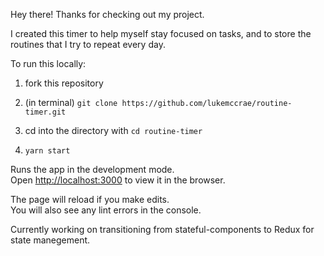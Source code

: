Hey there! Thanks for checking out my project. 

I created this timer to help myself stay focused on tasks, and to store the routines that I try to repeat every day.

To run this locally:

1. fork this repository

2. (in terminal) `git clone https://github.com/lukemccrae/routine-timer.git`

3. cd into the directory with `cd routine-timer`

4. `yarn start`

Runs the app in the development mode.<br>
Open [http://localhost:3000](http://localhost:3001) to view it in the browser.

The page will reload if you make edits.<br>
You will also see any lint errors in the console.

Currently working on transitioning from stateful-components to Redux for state manegement. 
